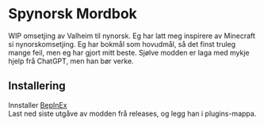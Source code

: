 ﻿# Spynorsk Mordbok
WIP omsetjing av Valheim til nynorsk.
Eg har latt meg inspirere av Minecraft si nynorskomsetjing.
Eg har bokmål som hovudmål, så det finst truleg mange feil, men eg har gjort mitt beste.
Sjølve modden er laga med mykje hjelp frå ChatGPT, men han bør verke.
## Installering 
Innstaller [BepInEx](https://thunderstore.io/c/valheim/p/denikson/BepInExPack_Valheim/)  
Last ned siste utgåve av modden frå releases, og legg han i plugins-mappa. 